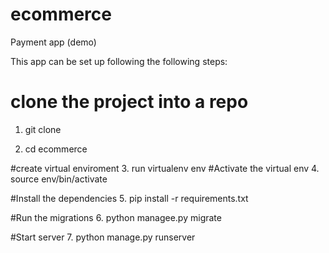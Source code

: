 # ecommerce
Payment app (demo)

This app can be set up following the following steps:
# clone the project into a repo
1. git clone 

2. cd ecommerce

#create virtual enviroment
3. run virtualenv env
#Activate the virtual env
4. source env/bin/activate

#Install the dependencies
5. pip install -r requirements.txt

#Run the migrations
6. python managee.py migrate

#Start server
7. python manage.py runserver
